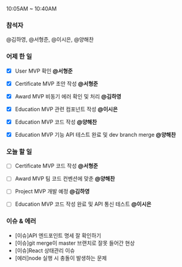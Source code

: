10:05AM \~ 10:40AM

### 참석자

@김하영, @서형준, @이시은, @양해찬

### 어제 한 일

* [x] User MVP 확인 **@서형준**
* [x] Certificate MVP 초안 작성 **@서형준**
* [x] Award MVP 비동기 에러 확인 및 처리 **@김하영**
* [x] Education MVP 관련 컴포넌트 작성 **@이시은**
* [x] Education MVP 코드 작성 **@양해찬**
* [x] Education MVP 기능 API 테스트 완료 및 dev branch merge **@양해찬**


### 오늘 할 일

* [ ] Certificate MVP 코드 작성 **@서형준**
* [ ] Award MVP 팀 코드 컨벤션에 맞춘 **@양해찬**
* [ ] Project MVP 개발 예정 **@김하영**
* [ ] Education MVP 코드 작성 완료 및 API 통신 테스트 **@이시은**


### 이슈 & 에러

* [이슈]API 엔드포인트 명세 잘 확인하기
* [이슈]git merge이 master 브랜치로 잘못 들어간 현상
* [이슈]React 상태관리 이슈
* [에러]node 실행 시 충돌이 발생하는 문제